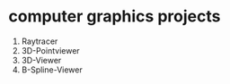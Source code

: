 <h1>computer graphics projects</h1>

<ol>
<li>Raytracer</li>
<li>3D-Pointviewer</li>
<li>3D-Viewer</li>
<li>B-Spline-Viewer</li>
</ol>
